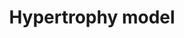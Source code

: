 ---
annotations:
- id: DOID:114
  parent: cardiovascular system disease
  type: Disease Ontology
  value: heart disease
- id: PW:0000296
  parent: disease pathway
  type: Pathway Ontology
  value: hypertrophic cardiomyopathy pathway
authors:
- MaintBot
- Mkutmon
- Jmelius
- Eweitz
citedin:
- link: PMC7019052
  title: Identification of Biological Pathways Contributing to Marbling in Skeletal
    Muscle to Improve Beef Cattle Breeding (2020)
description: ''
last-edited: 2021-05-21
organisms:
- Bos taurus
redirect_from:
- /index.php/Pathway:WP982
- /instance/WP982
- /instance/WP982_rr117541
revision: r117541
schema-jsonld:
- '@context': https://schema.org/
  '@id': https://wikipathways.github.io/pathways/WP982.html
  '@type': Dataset
  creator:
    '@type': Organization
    name: WikiPathways
  description: ''
  keywords:
  - ADAM10
  - ANKRD1
  - ATF3
  - CYR61
  - EIF4E
  - EIF4EBP1
  - HBEGF
  - IFNG
  - IFRD1
  - IL18
  - IL1A
  - IL1R1
  - MSTN
  - MYOG
  - NR4A3
  - VEGFA
  - WDR1
  - ZEB1
  license: CC0
  name: Hypertrophy model
seo: CreativeWork
title: Hypertrophy model
wpid: WP982
---